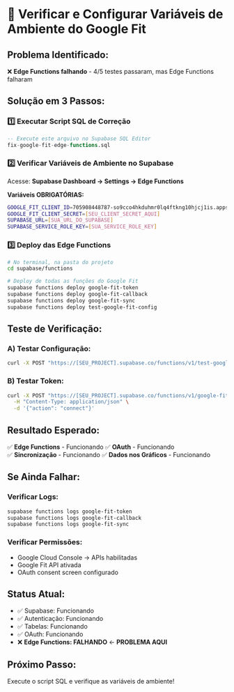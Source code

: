 # 🔧 Verificar e Configurar Variáveis de Ambiente do Google Fit

## **Problema Identificado:**
❌ **Edge Functions falhando** - 4/5 testes passaram, mas Edge Functions falharam

## **Solução em 3 Passos:**

### **1️⃣ Executar Script SQL de Correção**
```sql
-- Execute este arquivo no Supabase SQL Editor
fix-google-fit-edge-functions.sql
```

### **2️⃣ Verificar Variáveis de Ambiente no Supabase**

Acesse: **Supabase Dashboard → Settings → Edge Functions**

**Variáveis OBRIGATÓRIAS:**
```bash
GOOGLE_FIT_CLIENT_ID=705908448787-so9cco4hkduhmr0lq4ftkng10hjcj1is.apps.googleusercontent.com
GOOGLE_FIT_CLIENT_SECRET=[SEU_CLIENT_SECRET_AQUI]
SUPABASE_URL=[SUA_URL_DO_SUPABASE]
SUPABASE_SERVICE_ROLE_KEY=[SUA_SERVICE_ROLE_KEY]
```

### **3️⃣ Deploy das Edge Functions**

```bash
# No terminal, na pasta do projeto
cd supabase/functions

# Deploy de todas as funções do Google Fit
supabase functions deploy google-fit-token
supabase functions deploy google-fit-callback
supabase functions deploy google-fit-sync
supabase functions deploy test-google-fit-config
```

## **Teste de Verificação:**

### **A) Testar Configuração:**
```bash
curl -X POST "https://[SEU_PROJECT].supabase.co/functions/v1/test-google-fit-config"
```

### **B) Testar Token:**
```bash
curl -X POST "https://[SEU_PROJECT].supabase.co/functions/v1/google-fit-token" \
  -H "Content-Type: application/json" \
  -d '{"action": "connect"}'
```

## **Resultado Esperado:**
✅ **Edge Functions** - Funcionando
✅ **OAuth** - Funcionando  
✅ **Sincronização** - Funcionando
✅ **Dados nos Gráficos** - Funcionando

## **Se Ainda Falhar:**

### **Verificar Logs:**
```bash
supabase functions logs google-fit-token
supabase functions logs google-fit-callback
supabase functions logs google-fit-sync
```

### **Verificar Permissões:**
- Google Cloud Console → APIs habilitadas
- Google Fit API ativada
- OAuth consent screen configurado

## **Status Atual:**
- ✅ Supabase: Funcionando
- ✅ Autenticação: Funcionando
- ✅ Tabelas: Funcionando
- ✅ OAuth: Funcionando
- ❌ **Edge Functions: FALHANDO** ← **PROBLEMA AQUI**

## **Próximo Passo:**
Execute o script SQL e verifique as variáveis de ambiente!
